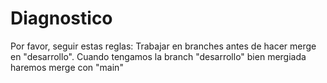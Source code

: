 # Diagnostico
Por favor, seguir estas reglas:
Trabajar en branches antes de hacer merge en "desarrollo".
Cuando tengamos la branch "desarrollo" bien mergiada haremos merge con "main"
